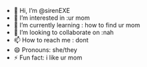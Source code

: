 - 👋 Hi, I’m @sirenEXE
- 👀 I’m interested in :ur mom
- 🌱 I’m currently learning : how to find ur mom
- 💞️ I’m looking to collaborate on :nah
- 📫 How to reach me : dont
- 😄 Pronouns: she/they
- ⚡ Fun fact: i like ur mom

<!---
sirenEXE/sirenEXE is a ✨ special ✨ repository because its `README.md` (this file) appears on your GitHub profile.
You can click the Preview link to take a look at your changes.
--->
